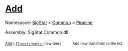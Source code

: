 # [Add](./SequentialTransformPipeline-100663508.md)

Namespace: [SigStat]() > [Common](./../../README.md) > [Pipeline](./../README.md)

Assembly: SigStat.Common.dll

<sub>[Add](./SequentialTransformPipeline-100663508.md) ( [`ITransformation`](./../../ITransformation.md) newItem )</sub>&nbsp;&nbsp;&nbsp;&nbsp;&nbsp;&nbsp;&nbsp;&nbsp;&nbsp;<sub>Add new transform to the list.</sub>
